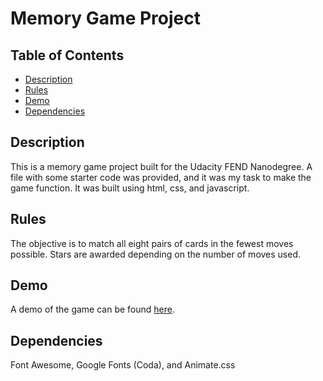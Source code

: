 # Memory Game Project

## Table of Contents

* [Description](#description)
* [Rules](#rules)
* [Demo](#demo)
* [Dependencies](#dependencies)

## Description

This is a memory game project built for the Udacity FEND Nanodegree. A file with some starter code was provided, and it was my task to make the game function. It was built using html, css, and javascript.

## Rules

The objective is to match all eight pairs of cards in the fewest moves possible. Stars are awarded depending on the number of moves used.

## Demo

A demo of the game can be found <a href="https://codepen.io/kacoca/full/BxGObz/">here</a>.

## Dependencies

Font Awesome, Google Fonts (Coda), and Animate.css
